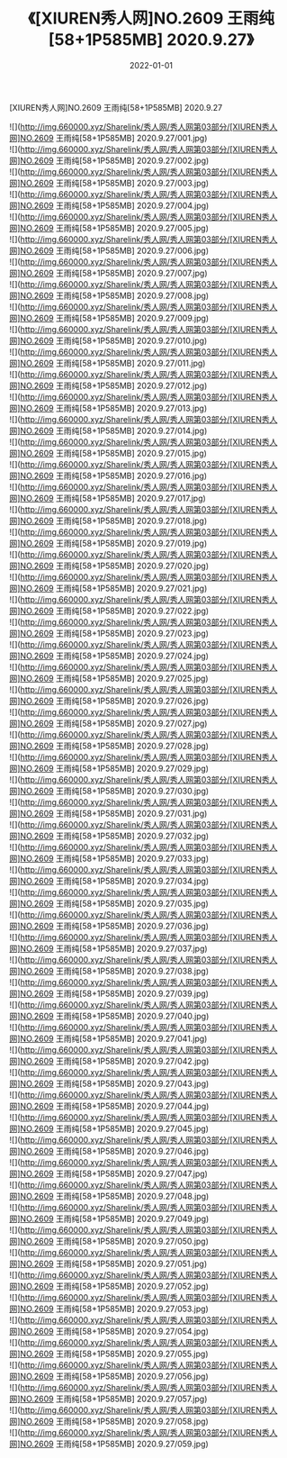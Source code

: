 ﻿---
layout: post
title:  《[XIUREN秀人网]NO.2609 王雨纯[58+1P585MB] 2020.9.27》
date:   2022-01-01
img: http://img.660000.xyz/Sharelink/秀人网/秀人网第03部分/[XIUREN秀人网]NO.2609 王雨纯[58+1P585MB] 2020.9.27/000.jpg
categories: [美女, 清纯, 唯美]
---

[XIUREN秀人网]NO.2609 王雨纯[58+1P585MB] 2020.9.27

 ![](http://img.660000.xyz/Sharelink/秀人网/秀人网第03部分/[XIUREN秀人网]NO.2609 王雨纯[58+1P585MB] 2020.9.27/001.jpg) <br>![](http://img.660000.xyz/Sharelink/秀人网/秀人网第03部分/[XIUREN秀人网]NO.2609 王雨纯[58+1P585MB] 2020.9.27/002.jpg) <br>![](http://img.660000.xyz/Sharelink/秀人网/秀人网第03部分/[XIUREN秀人网]NO.2609 王雨纯[58+1P585MB] 2020.9.27/003.jpg) <br>![](http://img.660000.xyz/Sharelink/秀人网/秀人网第03部分/[XIUREN秀人网]NO.2609 王雨纯[58+1P585MB] 2020.9.27/004.jpg) <br>![](http://img.660000.xyz/Sharelink/秀人网/秀人网第03部分/[XIUREN秀人网]NO.2609 王雨纯[58+1P585MB] 2020.9.27/005.jpg) <br>![](http://img.660000.xyz/Sharelink/秀人网/秀人网第03部分/[XIUREN秀人网]NO.2609 王雨纯[58+1P585MB] 2020.9.27/006.jpg) <br>![](http://img.660000.xyz/Sharelink/秀人网/秀人网第03部分/[XIUREN秀人网]NO.2609 王雨纯[58+1P585MB] 2020.9.27/007.jpg) <br>![](http://img.660000.xyz/Sharelink/秀人网/秀人网第03部分/[XIUREN秀人网]NO.2609 王雨纯[58+1P585MB] 2020.9.27/008.jpg) <br>![](http://img.660000.xyz/Sharelink/秀人网/秀人网第03部分/[XIUREN秀人网]NO.2609 王雨纯[58+1P585MB] 2020.9.27/009.jpg) <br>![](http://img.660000.xyz/Sharelink/秀人网/秀人网第03部分/[XIUREN秀人网]NO.2609 王雨纯[58+1P585MB] 2020.9.27/010.jpg) <br>![](http://img.660000.xyz/Sharelink/秀人网/秀人网第03部分/[XIUREN秀人网]NO.2609 王雨纯[58+1P585MB] 2020.9.27/011.jpg) <br>![](http://img.660000.xyz/Sharelink/秀人网/秀人网第03部分/[XIUREN秀人网]NO.2609 王雨纯[58+1P585MB] 2020.9.27/012.jpg) <br>![](http://img.660000.xyz/Sharelink/秀人网/秀人网第03部分/[XIUREN秀人网]NO.2609 王雨纯[58+1P585MB] 2020.9.27/013.jpg) <br>![](http://img.660000.xyz/Sharelink/秀人网/秀人网第03部分/[XIUREN秀人网]NO.2609 王雨纯[58+1P585MB] 2020.9.27/014.jpg) <br>![](http://img.660000.xyz/Sharelink/秀人网/秀人网第03部分/[XIUREN秀人网]NO.2609 王雨纯[58+1P585MB] 2020.9.27/015.jpg) <br>![](http://img.660000.xyz/Sharelink/秀人网/秀人网第03部分/[XIUREN秀人网]NO.2609 王雨纯[58+1P585MB] 2020.9.27/016.jpg) <br>![](http://img.660000.xyz/Sharelink/秀人网/秀人网第03部分/[XIUREN秀人网]NO.2609 王雨纯[58+1P585MB] 2020.9.27/017.jpg) <br>![](http://img.660000.xyz/Sharelink/秀人网/秀人网第03部分/[XIUREN秀人网]NO.2609 王雨纯[58+1P585MB] 2020.9.27/018.jpg) <br>![](http://img.660000.xyz/Sharelink/秀人网/秀人网第03部分/[XIUREN秀人网]NO.2609 王雨纯[58+1P585MB] 2020.9.27/019.jpg) <br>![](http://img.660000.xyz/Sharelink/秀人网/秀人网第03部分/[XIUREN秀人网]NO.2609 王雨纯[58+1P585MB] 2020.9.27/020.jpg) <br>![](http://img.660000.xyz/Sharelink/秀人网/秀人网第03部分/[XIUREN秀人网]NO.2609 王雨纯[58+1P585MB] 2020.9.27/021.jpg) <br>![](http://img.660000.xyz/Sharelink/秀人网/秀人网第03部分/[XIUREN秀人网]NO.2609 王雨纯[58+1P585MB] 2020.9.27/022.jpg) <br>![](http://img.660000.xyz/Sharelink/秀人网/秀人网第03部分/[XIUREN秀人网]NO.2609 王雨纯[58+1P585MB] 2020.9.27/023.jpg) <br>![](http://img.660000.xyz/Sharelink/秀人网/秀人网第03部分/[XIUREN秀人网]NO.2609 王雨纯[58+1P585MB] 2020.9.27/024.jpg) <br>![](http://img.660000.xyz/Sharelink/秀人网/秀人网第03部分/[XIUREN秀人网]NO.2609 王雨纯[58+1P585MB] 2020.9.27/025.jpg) <br>![](http://img.660000.xyz/Sharelink/秀人网/秀人网第03部分/[XIUREN秀人网]NO.2609 王雨纯[58+1P585MB] 2020.9.27/026.jpg) <br>![](http://img.660000.xyz/Sharelink/秀人网/秀人网第03部分/[XIUREN秀人网]NO.2609 王雨纯[58+1P585MB] 2020.9.27/027.jpg) <br>![](http://img.660000.xyz/Sharelink/秀人网/秀人网第03部分/[XIUREN秀人网]NO.2609 王雨纯[58+1P585MB] 2020.9.27/028.jpg) <br>![](http://img.660000.xyz/Sharelink/秀人网/秀人网第03部分/[XIUREN秀人网]NO.2609 王雨纯[58+1P585MB] 2020.9.27/029.jpg) <br>![](http://img.660000.xyz/Sharelink/秀人网/秀人网第03部分/[XIUREN秀人网]NO.2609 王雨纯[58+1P585MB] 2020.9.27/030.jpg) <br>![](http://img.660000.xyz/Sharelink/秀人网/秀人网第03部分/[XIUREN秀人网]NO.2609 王雨纯[58+1P585MB] 2020.9.27/031.jpg) <br>![](http://img.660000.xyz/Sharelink/秀人网/秀人网第03部分/[XIUREN秀人网]NO.2609 王雨纯[58+1P585MB] 2020.9.27/032.jpg) <br>![](http://img.660000.xyz/Sharelink/秀人网/秀人网第03部分/[XIUREN秀人网]NO.2609 王雨纯[58+1P585MB] 2020.9.27/033.jpg) <br>![](http://img.660000.xyz/Sharelink/秀人网/秀人网第03部分/[XIUREN秀人网]NO.2609 王雨纯[58+1P585MB] 2020.9.27/034.jpg) <br>![](http://img.660000.xyz/Sharelink/秀人网/秀人网第03部分/[XIUREN秀人网]NO.2609 王雨纯[58+1P585MB] 2020.9.27/035.jpg) <br>![](http://img.660000.xyz/Sharelink/秀人网/秀人网第03部分/[XIUREN秀人网]NO.2609 王雨纯[58+1P585MB] 2020.9.27/036.jpg) <br>![](http://img.660000.xyz/Sharelink/秀人网/秀人网第03部分/[XIUREN秀人网]NO.2609 王雨纯[58+1P585MB] 2020.9.27/037.jpg) <br>![](http://img.660000.xyz/Sharelink/秀人网/秀人网第03部分/[XIUREN秀人网]NO.2609 王雨纯[58+1P585MB] 2020.9.27/038.jpg) <br>![](http://img.660000.xyz/Sharelink/秀人网/秀人网第03部分/[XIUREN秀人网]NO.2609 王雨纯[58+1P585MB] 2020.9.27/039.jpg) <br>![](http://img.660000.xyz/Sharelink/秀人网/秀人网第03部分/[XIUREN秀人网]NO.2609 王雨纯[58+1P585MB] 2020.9.27/040.jpg) <br>![](http://img.660000.xyz/Sharelink/秀人网/秀人网第03部分/[XIUREN秀人网]NO.2609 王雨纯[58+1P585MB] 2020.9.27/041.jpg) <br>![](http://img.660000.xyz/Sharelink/秀人网/秀人网第03部分/[XIUREN秀人网]NO.2609 王雨纯[58+1P585MB] 2020.9.27/042.jpg) <br>![](http://img.660000.xyz/Sharelink/秀人网/秀人网第03部分/[XIUREN秀人网]NO.2609 王雨纯[58+1P585MB] 2020.9.27/043.jpg) <br>![](http://img.660000.xyz/Sharelink/秀人网/秀人网第03部分/[XIUREN秀人网]NO.2609 王雨纯[58+1P585MB] 2020.9.27/044.jpg) <br>![](http://img.660000.xyz/Sharelink/秀人网/秀人网第03部分/[XIUREN秀人网]NO.2609 王雨纯[58+1P585MB] 2020.9.27/045.jpg) <br>![](http://img.660000.xyz/Sharelink/秀人网/秀人网第03部分/[XIUREN秀人网]NO.2609 王雨纯[58+1P585MB] 2020.9.27/046.jpg) <br>![](http://img.660000.xyz/Sharelink/秀人网/秀人网第03部分/[XIUREN秀人网]NO.2609 王雨纯[58+1P585MB] 2020.9.27/047.jpg) <br>![](http://img.660000.xyz/Sharelink/秀人网/秀人网第03部分/[XIUREN秀人网]NO.2609 王雨纯[58+1P585MB] 2020.9.27/048.jpg) <br>![](http://img.660000.xyz/Sharelink/秀人网/秀人网第03部分/[XIUREN秀人网]NO.2609 王雨纯[58+1P585MB] 2020.9.27/049.jpg) <br>![](http://img.660000.xyz/Sharelink/秀人网/秀人网第03部分/[XIUREN秀人网]NO.2609 王雨纯[58+1P585MB] 2020.9.27/050.jpg) <br>![](http://img.660000.xyz/Sharelink/秀人网/秀人网第03部分/[XIUREN秀人网]NO.2609 王雨纯[58+1P585MB] 2020.9.27/051.jpg) <br>![](http://img.660000.xyz/Sharelink/秀人网/秀人网第03部分/[XIUREN秀人网]NO.2609 王雨纯[58+1P585MB] 2020.9.27/052.jpg) <br>![](http://img.660000.xyz/Sharelink/秀人网/秀人网第03部分/[XIUREN秀人网]NO.2609 王雨纯[58+1P585MB] 2020.9.27/053.jpg) <br>![](http://img.660000.xyz/Sharelink/秀人网/秀人网第03部分/[XIUREN秀人网]NO.2609 王雨纯[58+1P585MB] 2020.9.27/054.jpg) <br>![](http://img.660000.xyz/Sharelink/秀人网/秀人网第03部分/[XIUREN秀人网]NO.2609 王雨纯[58+1P585MB] 2020.9.27/055.jpg) <br>![](http://img.660000.xyz/Sharelink/秀人网/秀人网第03部分/[XIUREN秀人网]NO.2609 王雨纯[58+1P585MB] 2020.9.27/056.jpg) <br>![](http://img.660000.xyz/Sharelink/秀人网/秀人网第03部分/[XIUREN秀人网]NO.2609 王雨纯[58+1P585MB] 2020.9.27/057.jpg) <br>![](http://img.660000.xyz/Sharelink/秀人网/秀人网第03部分/[XIUREN秀人网]NO.2609 王雨纯[58+1P585MB] 2020.9.27/058.jpg) <br>![](http://img.660000.xyz/Sharelink/秀人网/秀人网第03部分/[XIUREN秀人网]NO.2609 王雨纯[58+1P585MB] 2020.9.27/059.jpg) <br>